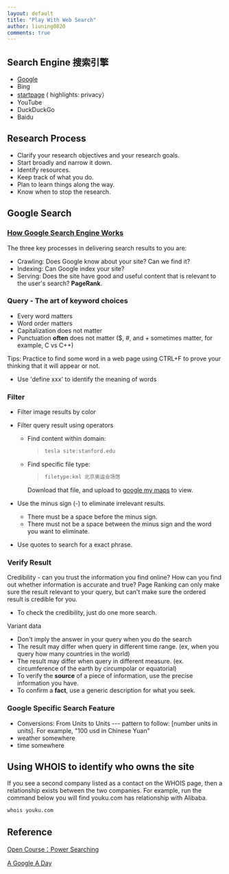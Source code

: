 ```yaml
---
layout: default
title: "Play With Web Search"
author: liuning0820
comments: true
---
```


## Search Engine 搜索引擎

- [Google](http://www.google.com/ncr)
- Bing
- [startpage](http://www.startpage.com) ( highlights: privacy）
- YouTube
- DuckDuckGo
- Baidu

## Research Process

- Clarify your research objectives and your research goals.
- Start broadly and narrow it down.
- Identify resources.
- Keep track of what you do.
- Plan to learn things along the way.
- Know when to stop the research.

## Google Search

### [How Google Search Engine Works](https://www.google.com/search/howsearchworks/)

The three key processes in delivering search results to you are:

- Crawling: Does Google know about your site? Can we find it?
- Indexing: Can Google index your site?
- Serving: Does the site have good and useful content that is relevant to the user's search? **PageRank**.

### Query - The art of keyword choices

- Every word matters
- Word order matters
- Capitalization does not matter
- Punctuation **often** does not matter ($, #, and + sometimes matter, for example, C vs C++)

Tips: Practice to find some word in a web page using CTRL+F to prove your thinking that it will appear or not.

- Use 'define xxx' to identify the meaning of words

### Filter

- Filter image results by color
- Filter query result using operators
  - Find content within domain:

    > ```sh
    > tesla site:stanford.edu
    > ```

  - Find specific file type:

    > ```sh
    > filetype:kml 北京奥运会场馆
    > ```
    Download that file, and upload to [google my maps](https://www.google.com/mymaps) to view.

- Use the minus sign (-) to eliminate irrelevant results.
  - There must be a space before the minus sign.
  - There must not be a space between the minus sign and the word you want to eliminate.

- Use quotes to search for a exact phrase.

### Verify Result

Credibility - can you trust the information you find online? How can you find out whether information is accurate and true?
Page Ranking can only make sure the result relevant to your query, but can't make sure the ordered result is credible for you.

- To check the credibility, just do one more search.

Variant data

- Don't imply the answer in your query when you do the search
- The result may differ when query in different time range. (ex, when you query how many countries in the world)
- The result may differ when query in different measure. (ex. circumference of the earth by circumpolar or equatorial)
- To verify the **source** of a piece of information, use the precise information you have.
- To confirm a **fact**, use a generic description for what you seek.

### Google Specific Search Feature

- Conversions: From Units to Units --- pattern to follow: [number units in units]. For example, "100 usd in Chinese Yuan"
- weather somewhere
- time somewhere

## Using WHOIS to identify who owns the site

If you see a second company listed as a contact on the WHOIS page, then a relationship exists between the two companies.
For example, run the command below you will find youku.com has relationship with Alibaba.

```sh
whois youku.com

```

## Reference

[Open Course：Power Searching](https://coursebuilder.withgoogle.com/)

[A Google A Day](http://www.agoogleaday.com/)
